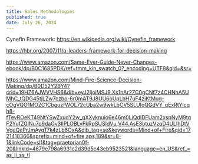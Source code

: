 ```yaml
---
title: Sales Methodologies
published: true
date: July 26, 2024
---
```


Cynefin Framework: 
https://en.wikipedia.org/wiki/Cynefin_framework

https://hbr.org/2007/11/a-leaders-framework-for-decision-making

https://www.amazon.com/Same-Ever-Guide-Never-Changes-ebook/dp/B0C1685PDK/ref=tmm_kin_swatch_0?_encoding=UTF8&qid=&sr=

https://www.amazon.com/Mind-Fire-Science-Decision-Making/dp/B0D52Y2BY4?crid=19HZ6AJWVVHS6&dib=eyJ2IjoiMSJ9.Xs1nAr2ZC0gCNf7z4CHNhA5UMhC_tQDG45tjLZw7czbo-6r0mAT9J8UU6oUpLbH7uF4ziKtMug-cOgVQO1MOZC1CbguzfWOL72cUba2w9wkLbCV5SLUIoQGdVY_qExRtYlcqh8-fTevROeKT49NtYSwZxudY2w_qXXyknuio6e46m0LiQdIDFUam2xspNyM9tqF2YufZGlNu7p9daOv3IIPLOBLvFkRpSUSIdVu_V44.AsE3btuzVzqD4ULIhDtVVgeQePrJmAygT7k4zLb6OxA&dib_tag=se&keywords=Mind+of+Fire&qid=1721418366&sprefix=mind+of+fire,aps,189&sr=8-1&linkCode=sl1&tag=praetorian0f-20&linkId=4679e798a6931c2d39d5c43eb9523521&language=en_US&ref_=as_li_ss_tl
